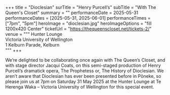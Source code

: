 +++
title = "Dioclesian"
surTitle = "Henry Purcell’s"
subTitle = "With The Queen's Closet"
summary = ""
performanceDate = 2025-05-31
performanceDates = [2025-05-31, 2025-06-01]
performanceTimes = ["7pm", "5pm"]
heroImage = "dioclesian.jpg"
heroImageOptions = "fill 1200x420 Center"
ticketUrl = "https://thequeenscloset.net/tickets-2/"
venue = """
Hunter Lounge  
Victoria University	of Wellington  
 1 Kelburn Parade, Kelburn  
"""
+++

We’re delighted to be collaborating once again with The Queen’s Closet, and with stage director Jacqui Coats, on this semi-staged production of Henry Purcell’s dramatick opera, The Prophetess or, The History of Dioclesian.  We aren’t aware that Dioclesian has ever been presented before in Põneke, so please join us at 7pm on Saturday 31 May 2025 at the Hunter Lounge at Te Herenga Waka – Victoria University of Wellington for this special event.